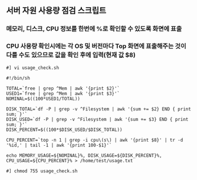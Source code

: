 ## 서버 자원 사용량 점검 스크립트
### 메모리, 디스크, CPU 정보를 한번에 %로 확인할 수 있도록 화면에 표출
### CPU 사용량 확인시에는 각 OS 및 버전마다 Top 화면에 표출해주는 것이 다를 수도 있으므로 값을 확인 후에 입력(현재 값 $8)
```
#] vi usage_check.sh

#!/bin/sh

TOTAL=`free | grep ^Mem | awk '{print $2}'`
USED1=`free | grep ^Mem | awk '{print $3}'`
NOMINAL=$((100*USED1/TOTAL))

DISK_TOTAL=`df -P | grep -v ^Filesystem | awk '{sum += $2} END { print sum; }'`
DISK_USED=`df -P | grep -v ^Filesystem | awk '{sum += $3} END { print sum; }'`
DISK_PERCENT=$((100*$DISK_USED/$DISK_TOTAL))

CPU_PERCENT=`top -n 1 | grep -i cpu\(s\) | awk '{print $8}' | tr -d '%id,' | tail -1 | awk '{print 100-$1}'`

echo MEMORY_USAGE=${NOMINAL}%, DISK_USAGE=${DISK_PERCENT}%, CPU_USAGE=${CPU_PERCENT}% > /home/test/usage.txt

#] chmod 755 usage_check.sh
```

